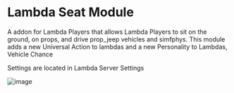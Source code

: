 # Lambda Seat Module
A addon for Lambda Players that allows Lambda Players to sit on the ground, on props, and drive prop_jeep vehicles and simfphys. This module adds a new Universal Action to lambdas and a new Personality to Lambdas, Vehicle Chance

Settings are located in Lambda Server Settings

![image](https://user-images.githubusercontent.com/109770359/218274019-01fad3cc-1f0c-4084-82da-bd7bae13ee80.png)
